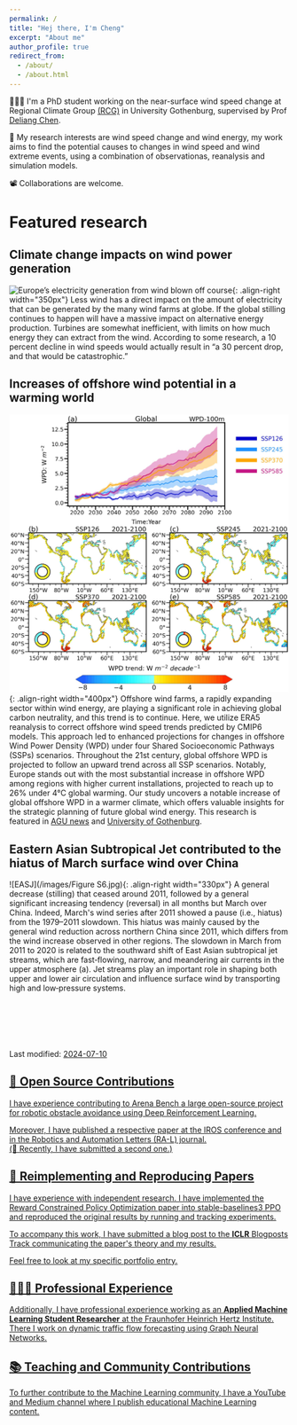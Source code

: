 ```yaml
---
permalink: /
title: "Hej there, I'm Cheng"
excerpt: "About me"
author_profile: true
redirect_from: 
  - /about/
  - /about.html
---
```


👨🏻‍💻 I'm a PhD student working on the near-surface wind speed change at Regional Climate Group [(RCG)](http://rcg.gvc.gu.se/) in University Gothenburg, supervised by Prof [Deliang Chen](http://rcg.gvc.gu.se/dc/).   

🔬 My research interests are wind speed change and wind energy, my work aims to find the potential causes to changes in wind speed and wind extreme events, using a combination of observationas, reanalysis and simulation models.

📽️ Collaborations are welcome.



# Featured research

## Climate change impacts on wind power generation
![Europe’s electricity generation from wind blown off course](/images/wind.jpg){: .align-right width="350px"} 
Less wind has a direct impact on the amount of electricity that can be generated by the many wind farms at globe. If the global stilling continues to happen will have a massive impact on alternative energy production. Turbines are somewhat inefficient, with limits on how much energy they can extract from the wind. According to some research, a 10 percent decline in wind speeds would actually result in “a 30 percent drop, and that would be catastrophic.”
<br>
## Increases of offshore wind potential in a warming world
![OWE](/images/offshore_wind_energy.jpg){: .align-right width="400px"} 
Offshore wind farms, a rapidly expanding sector within wind energy, are playing a significant role in achieving global carbon neutrality, and this trend is to continue. Here, we utilize ERA5 reanalysis to correct offshore wind speed trends predicted by CMIP6 models. This approach led to enhanced projections for changes in offshore Wind Power Density (WPD) under four Shared Socioeconomic Pathways (SSPs) scenarios. Throughout the 21st century, global offshore WPD is projected to follow an upward trend across all SSP scenarios. Notably, Europe stands out with the most substantial increase in offshore WPD among regions with higher current installations, projected to reach up to 26% under 4°C global warming. Our study uncovers a notable increase of global offshore WPD in a warmer climate, which offers valuable insights for the strategic planning of future global wind energy. This research is featured in [AGU news](https://news.agu.org/8-7-24-warmer-climates-could-mean-more-wind-power/) and [University of Gothenburg](https://www.gu.se/en/news/increased-offshore-wind-potential-in-a-warmer-world).
<br>
## Eastern Asian Subtropical Jet contributed to the hiatus of March surface wind over China
![EASJ](/images/Figure S6.jpg){: .align-right width="330px"} 
A general decrease (stilling) that ceased around 2011, followed by a general significant increasing tendency (reversal) in all months but March over China. Indeed, March's wind series after 2011 showed a pause (i.e., hiatus) from the 1979–2011 slowdown. This hiatus was mainly caused by the general wind reduction across northern China since 2011, which differs from the wind increase observed in other regions. The slowdown in March from 2011 to 2020 is related to the southward shift of East Asian subtropical jet streams, which are fast‐flowing, narrow, and meandering air currents in the upper atmosphere (a). Jet streams play an important role in shaping both upper and lower air circulation and influence surface wind by transporting high and low‐pressure systems.
<br>
<br>
<br>
<br>
<br>
<br>
<br>
Last modified: <u>2024-07-10<u>

<style>
hr:nth-of-type(1) {
 border-color: #1E90FF !important;
}
hr:nth-of-type(2) {
 border-color: #1E90FF !important;
}
hr:nth-of-type(3) {
 border-color: #1E90FF !important;
}
hr:nth-of-type(4) {
 border-color: #1E90FF !important;
}
</style>
  
  
<p hidden> 
# Selected Experience


## 🤖 Open Source Contributions
I have experience contributing to [Arena Bench](https://github.com/Arena-Rosnav) a large open-source project for robotic obstacle avoidance using Deep Reinforcement Learning.

Moreover, I have published a [respective paper](https://sudo-boris.github.io/publication/2022-Arena-Bench) at the IROS conference and in the Robotics and Automation Letters (RA-L) journal. \
(🤫 Recently, I have submitted a second one.)

## 📜 Reimplementing and Reproducing Papers
I have experience with independent research. I have implemented the Reward Constrained Policy Optimization paper into stable-baselines3 PPO and reproduced the original results by running and tracking experiments.

To accompany this work, I have submitted a blog post to the **ICLR** Blogposts Track communicating the paper's theory and my results.

Feel free to look at my specific [portfolio entry](https://sudo-boris.github.io/portfolio/RCPPO/).

## 👨🏻‍🔬 Professional Experience
Additionally, I have professional experience working as an **Applied Machine Learning Student Researcher** at the Fraunhofer Heinrich Hertz Institute. \
There I work on dynamic traffic flow forecasting using Graph Neural Networks.

## 📚 Teaching and Community Contributions
To further contribute to the Machine Learning community, I have a [YouTube](https://www.youtube.com/@borismeinardus) and [Medium](https://medium.com/@boris.meinardus) channel where I publish educational Machine Learning content.
</p>
